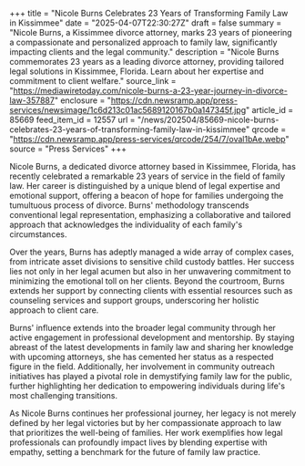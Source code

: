 +++
title = "Nicole Burns Celebrates 23 Years of Transforming Family Law in Kissimmee"
date = "2025-04-07T22:30:27Z"
draft = false
summary = "Nicole Burns, a Kissimmee divorce attorney, marks 23 years of pioneering a compassionate and personalized approach to family law, significantly impacting clients and the legal community."
description = "Nicole Burns commemorates 23 years as a leading divorce attorney, providing tailored legal solutions in Kissimmee, Florida. Learn about her expertise and commitment to client welfare."
source_link = "https://mediawiretoday.com/nicole-burns-a-23-year-journey-in-divorce-law-357887"
enclosure = "https://cdn.newsramp.app/press-services/newsimage/1c6d213c01ac5689120167b0a147345f.jpg"
article_id = 85669
feed_item_id = 12557
url = "/news/202504/85669-nicole-burns-celebrates-23-years-of-transforming-family-law-in-kissimmee"
qrcode = "https://cdn.newsramp.app/press-services/qrcode/254/7/oval1bAe.webp"
source = "Press Services"
+++

<p>Nicole Burns, a dedicated divorce attorney based in Kissimmee, Florida, has recently celebrated a remarkable 23 years of service in the field of family law. Her career is distinguished by a unique blend of legal expertise and emotional support, offering a beacon of hope for families undergoing the tumultuous process of divorce. Burns' methodology transcends conventional legal representation, emphasizing a collaborative and tailored approach that acknowledges the individuality of each family's circumstances.</p><p>Over the years, Burns has adeptly managed a wide array of complex cases, from intricate asset divisions to sensitive child custody battles. Her success lies not only in her legal acumen but also in her unwavering commitment to minimizing the emotional toll on her clients. Beyond the courtroom, Burns extends her support by connecting clients with essential resources such as counseling services and support groups, underscoring her holistic approach to client care.</p><p>Burns' influence extends into the broader legal community through her active engagement in professional development and mentorship. By staying abreast of the latest developments in family law and sharing her knowledge with upcoming attorneys, she has cemented her status as a respected figure in the field. Additionally, her involvement in community outreach initiatives has played a pivotal role in demystifying family law for the public, further highlighting her dedication to empowering individuals during life's most challenging transitions.</p><p>As Nicole Burns continues her professional journey, her legacy is not merely defined by her legal victories but by her compassionate approach to law that prioritizes the well-being of families. Her work exemplifies how legal professionals can profoundly impact lives by blending expertise with empathy, setting a benchmark for the future of family law practice.</p>